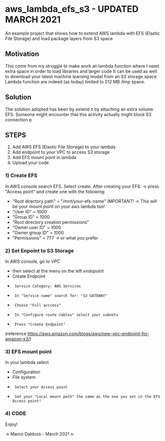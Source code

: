 # aws_lambda_efs_s3 - UPDATED MARCH 2021
An example project that shows how to extend AWS lambda with EFS (Elastic File Storage) and load package layers from S3 space

## Motivation
This come from my struggle to make work an lambda function where I need extra space in order to load libraries and larger code
It can be used as well to download your latest machine learning model from an S3 storage space.
Lambda function are indeed (as today) limited to 512 MB /tmp space.

## Solution
The solution adopted has been by extend it by attaching an extra volume EFS. 
Someone might encounter that this activity actually might block S3 connection p


## STEPS
1) Add AWS EFS (Elastic File Storage) to your lambda
2) Add endpoint to your VPC to access S3 storage
3) Add EFS mount point in lambda
4) Upload your code

### 1) Create EFS 
In AWS console search EFS.
Select create.
After creating your EFS:
-> press "Access point" and create one with the following:
- "Root directory path" = "/mnt/your-efs-name" _IMPORTANT!_ -> This will be your mount point on your aws lambda too!
- "User ID" = 1000
- "Group ID" = 1000
- "Root directory creation permissions"
- "Owner user ID" = 1000
- "Owner group ID" = 1000
- "Permissions" = 777 -> or what you prefer

### 2) Set Enpoint to S3 Storage
In AWS console, go to *VPC*
- then select at the menu on the left *endopoint*
-   Create Endpoint
-      Service Category: AWS Services
-      In "Service name" search for: "S3 GATEWAY"
-      Choose "Full acccess"
-      In "Configure route tables" select your subnets
-      Press "Create Endpoint"
  
 (reference https://aws.amazon.com/blogs/aws/new-vpc-endpoint-for-amazon-s3/)
 
### 3) EFS mount point
In your lambda select
- Configuration
-    File system
-      Select your Access point
-      Set your "Local mount path" the same as the one you set in the EFS Access point!
    
### 4) CODE
Enjoy!



-> Marco Daldoss - March 2021 <- 
